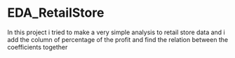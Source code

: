 # EDA_RetailStore
In this project i tried to make a very simple analysis to retail store data and i add the column of percentage of the profit and find the relation between the coefficients together
